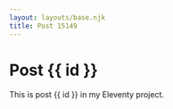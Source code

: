```yaml
---
layout: layouts/base.njk
title: Post 15149
---
```


# Post {{ id }}

This is post {{ id }} in my Eleventy project.
